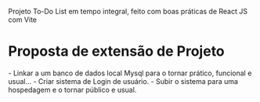 Projeto To-Do List em tempo integral, feito com boas práticas de React JS com Vite


<h1>Proposta de extensão de Projeto</h1>
- Linkar a um banco de dados local Mysql para o tornar prático, funcional e usual...
- Criar sistema de Login de usuário.
- Subir o sistema para uma hospedagem e o tornar público e usual.
